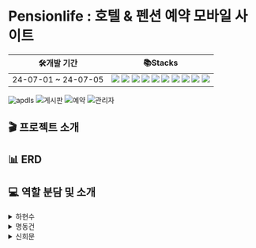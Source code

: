 # Pensionlife : 호텔 & 펜션 예약 모바일 사이트
|🛠️개발 기간 |📚Stacks |
|---|---|
| 24-07-01 ~ 24-07-05|<img src="https://img.shields.io/badge/JDK11-007396?style=flat&logo=OpenJDK&logoColor=white"/> <img src="https://img.shields.io/badge/JSP-3DB7CC?style=flat-square&logo=jsp&logoColor=white"/> <img src="https://img.shields.io/badge/Jquery-6799FF?style=flat-square&logo=jquery&logoColor=white"/> <img src="https://img.shields.io/badge/Servlet-8041D9?style=flat-square&logo=Servlet&logoColor=white"/> <img src="https://img.shields.io/badge/Ajax-8B7E02?style=flat-square&logo=Ajax&logoColor=white"/> <img src="https://img.shields.io/badge/MySQL-4479A1?style=flat-square&logo=MySQL&logoColor=white"/> <img src="https://img.shields.io/badge/ECMAScript5-FFE400?style=flat-square&logo=ECMAScript&logoColor=white"/> <img src="https://img.shields.io/badge/JavaScript-F7DF1E?style=flat-square&logo=JavaScript&logoColor=white"/>  <img src="https://img.shields.io/badge/HTML5-E34F26?style=flat-square&logo=HTML5&logoColor=white"/> <img src="https://img.shields.io/badge/CSS3-1572B6?style=flat-square&logo=CSS3&logoColor=white"/> |  


![apdls](https://github.com/HHS-1/Resort_Reservation/assets/77200506/ea42877f-6d11-4b2c-ba3c-628f21039a5a)
![게시판](https://github.com/HHS-1/Resort_Reservation/assets/77200506/888275a4-9cef-42ea-b063-93dc5923b13a)
![예약](https://github.com/HHS-1/Resort_Reservation/assets/77200506/457d98f4-5c71-434e-9200-f4a519cf091c)
![관리자](https://github.com/HHS-1/Resort_Reservation/assets/77200506/8b16f500-dcf4-4024-8edc-bed73f31476a)


🎬 프로젝트 소개
---------------

📊 ERD
----------------

💻 역할 분담 및 소개
---------------
<details>
  <summary>하현수</summary>
  --하현수 파트 설명
</details>

<details>
  <summary>명동건</summary>
  --명동건 파트 설명
</details>

<details>
  <summary>신희문</summary>
  --신희문 파트 설명
</details>





